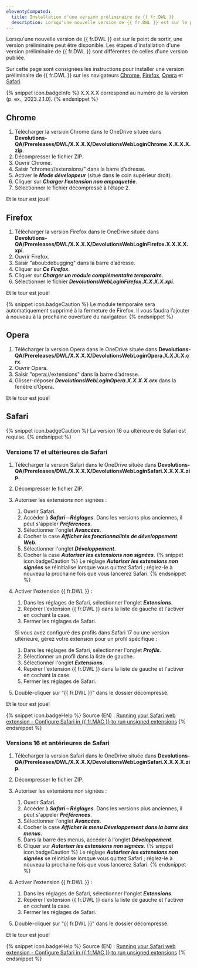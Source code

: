```yaml
---
eleventyComputed:
  title: Installation d'une version préliminaire de {{ fr.DWL }}
  description: Lorsqu'une nouvelle version de {{ fr.DWL }} est sur le point de sortir, une version préliminaire peut être disponible. Les étapes d'installation d'une version préliminaire de {{ fr.DWL }} sont différentes de celles d'une version publiée.
---
```

Lorsqu'une nouvelle version de {{ fr.DWL }} est sur le point de sortir, une version préliminaire peut être disponible. Les étapes d'installation d'une version préliminaire de {{ fr.DWL }} sont différentes de celles d'une version publiée.

Sur cette page sont consignées les instructions pour installer une version préliminaire de {{ fr.DWL }} sur les navigateurs [Chrome](#chrome), [Firefox](#firefox), [Opera](#opera) et [Safari](#safari).

{% snippet icon.badgeInfo %} 
X.X.X.X correspond au numéro de la version (p. ex., 2023.2.1.0).
{% endsnippet %}
 
## Chrome 

1. Télécharger la version Chrome dans le OneDrive située dans **Devolutions-QA/Prereleases/DWL/X.X.X.X/DevolutionsWebLoginChrome.X.X.X.X.zip**. 
1. Décompresser le fichier ZIP. 
1. Ouvrir Chrome. 
1. Saisir "chrome://extensions/" dans la barre d’adresse. 
1. Activer le ***Mode développeur*** (situé dans le coin supérieur droit). 
1. Cliquer sur ***Charger l’extension non empaquetée***. 
1. Sélectionner le fichier décompressé à l’étape 2. 

Et le tour est joué! 

## Firefox 

1. Télécharger la version Firefox dans le OneDrive située dans **Devolutions-QA/Prereleases/DWL/X.X.X.X/DevolutionsWebLoginFirefox.X.X.X.X.xpi**. 
1. Ouvrir Firefox. 
1. Saisir "about:debugging" dans la barre d’adresse. 
1. Cliquer sur ***Ce Firefox***. 
1. Cliquer sur ***Charger un module complémentaire temporaire***. 
1. Sélectionner le fichier ***DevolutionsWebLoginFirefox.X.X.X.X.xpi***.  

Et le tour est joué! 

{% snippet icon.badgeCaution %} 
Le module temporaire sera automatiquement supprimé à la fermeture de Firefox. Il vous faudra l’ajouter à nouveau à la prochaine ouverture du navigateur. 
{% endsnippet %}
 
## Opera 

1. Télécharger la version Opera dans le OneDrive située dans **Devolutions-QA/Prereleases/DWL/X.X.X.X/DevolutionsWebLoginOpera.X.X.X.X.crx**. 
1. Ouvrir Opera. 
1. Saisir "opera://extensions" dans la barre d’adresse. 
1. Glisser-déposer ***DevolutionsWebLoginOpera.X.X.X.X.crx*** dans la fenêtre d’Opera. 

Et le tour est joué! 

## Safari 

{% snippet icon.badgeCaution %} 
La version 16 ou ultérieure de Safari est requise. 
{% endsnippet %}

### Versions 17 et ultérieures de Safari

1. Télécharger la version Safari dans le OneDrive située dans **Devolutions-QA/Prereleases/DWL/X.X.X.X/DevolutionsWebLoginSafari.X.X.X.X.zip**.
1. Décompresser le fichier ZIP.
1. Autoriser les extensions non signées :
   1. Ouvrir Safari.
   1. Accéder à ***Safari – Réglages***. Dans les versions plus anciennes, il peut s'appeler ***Préférences***.
   1. Sélectionner l'onglet ***Avancées***.
   1. Cocher la case ***Afficher les fonctionnalités de développement Web***.
   1. Sélectionner l'onglet ***Développement***.
   1. Cocher la case ***Autoriser les extensions non signées***.
   {% snippet icon.badgeCaution %}
   Le réglage ***Autoriser les extensions non signées*** se réinitialise lorsque vous quittez Safari ; réglez-le à nouveau la prochaine fois que vous lancerez Safari.
   {% endsnippet %}  

1. Activer l'extension {{ fr.DWL }} :
   1. Dans les réglages de Safari, sélectionner l'onglet ***Extensions***.
   1. Repérer l'extension {{ fr.DWL }} dans la liste de gauche et l'activer en cochant la case.
   1. Fermer les réglages de Safari.  

   Si vous avez configuré des profils dans Safari 17 ou une version ultérieure, gérez votre extension pour un profil spécifique :  
   1. Dans les réglages de Safari, sélectionner l'onglet ***Profils***.
   1. Sélectionner un profil dans la liste de gauche.
   1. Sélectionner l'onglet ***Extensions***.
   1. Repérer l'extension {{ fr.DWL }} dans la liste de gauche et l'activer en cochant la case.
   1. Fermer les réglages de Safari.
1. Double-cliquer sur "{{ fr.DWL }}" dans le dossier décompressé.

Et le tour est joué! 

{% snippet icon.badgeHelp %}
Source (EN) : [Running your Safari web extension - Configure Safari in {{ fr.MAC }} to run unsigned extensions](https://developer.apple.com/documentation/safariservices/safari_web_extensions/running_your_safari_web_extension#3744467)
{% endsnippet %}

### Versions 16 et antérieures de Safari
1. Télécharger la version Safari dans le OneDrive située dans **Devolutions-QA/Prereleases/DWL/X.X.X.X/DevolutionsWebLoginSafari.X.X.X.X.zip**.
1. Décompresser le fichier ZIP.
1. Autoriser les extensions non signées :
   1. Ouvrir Safari.
   1. Accéder à ***Safari – Réglages***. Dans les versions plus anciennes, il peut s'appeler ***Préférences***.
   1. Sélectionner l'onglet ***Avancées***.
   1. Cocher la case ***Afficher le menu Développement dans la barre des menus***.
   1. Dans la barre des menus, accéder à l'onglet ***Développement***.
   1. Cliquer sur ***Autoriser les extensions non signées***.
   {% snippet icon.badgeCaution %}
   Le réglage ***Autoriser les extensions non signées*** se réinitialise lorsque vous quittez Safari ; réglez-le à nouveau la prochaine fois que vous lancerez Safari.
   {% endsnippet %}  

1. Activer l'extension {{ fr.DWL }} :
   1. Dans les réglages de Safari, sélectionner l'onglet ***Extensions***.
   1. Repérer l'extension {{ fr.DWL }} dans la liste de gauche et l'activer en cochant la case.
   1. Fermer les réglages de Safari.
1. Double-cliquer sur "{{ fr.DWL }}" dans le dossier décompressé.

Et le tour est joué! 

{% snippet icon.badgeHelp %}
Source (EN) : [Running your Safari web extension - Configure Safari in {{ fr.MAC }} to run unsigned extensions](https://developer.apple.com/documentation/safariservices/safari_web_extensions/running_your_safari_web_extension#3744467)
{% endsnippet %}
